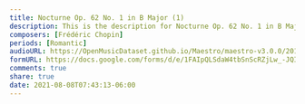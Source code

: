 ```yaml
---
title: Nocturne Op. 62 No. 1 in B Major (1)
description: This is the description for Nocturne Op. 62 No. 1 in B Major by Frédéric Chopin
composers: [Frédéric Chopin]
periods: [Romantic]
audioURL: https://OpenMusicDataset.github.io/Maestro/maestro-v3.0.0/2017/MIDI-Unprocessed_072_PIANO072_MID--AUDIO-split_07-08-17_Piano-e_1-06_wav--3.midi
formURL: https://docs.google.com/forms/d/e/1FAIpQLSdaW4tbSnScRZjLw_-JQIEYEmmklt-0v8_Sihfkcv2PpoczCA/viewform
comments: true
share: true
date: 2021-08-08T07:43:13-06:00
---
```

